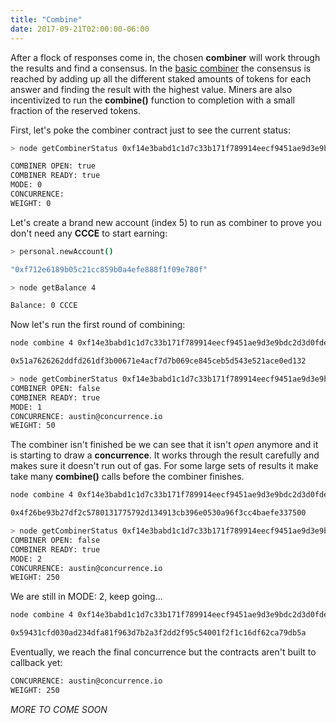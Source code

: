 ```yaml
---
title: "Combine"
date: 2017-09-21T02:00:00-06:00
---
```


After a flock of responses come in, the chosen **combiner** will work through the results and find a consensus. In the <a href="https://github.com/austintgriffith/concurrence.io/blob/master/Combiner/basic/Combiner.sol" target="_blank">basic combiner</a> the consensus is reached by adding up all the different staked amounts of tokens for each answer and finding the result with the highest value. Miners are also incentivized to run the **combine()** function to completion with a small fraction of the reserved tokens.

First, let's poke the combiner contract just to see the current status:

```bash
> node getCombinerStatus 0xf14e3babd1c1d7c33b171f789914eecf9451ae9d3e9bdc2d3d0fde1b4dda6f2f

COMBINER OPEN: true
COMBINER READY: true
MODE: 0
CONCURRENCE:
WEIGHT: 0
```

Let's create a brand new account (index 5) to run as combiner to prove you don't need any **CCCE** to start earning:

```bash
> personal.newAccount()

"0xf712e6189b05c21cc859b0a4efe888f1f09e780f"
```

```bash
> node getBalance 4

Balance: 0 CCCE
```

Now let's run the first round of combining:

<!--RQC CODESNIP Javascript concurrence.js/examples/combine.js -->

```bash
node combine 4 0xf14e3babd1c1d7c33b171f789914eecf9451ae9d3e9bdc2d3d0fde1b4dda6f2f

0x51a7626262ddfd261df3b00671e4acf7d7b069ce845ceb5d543e521ace0ed132
```

```bash
> node getCombinerStatus 0xf14e3babd1c1d7c33b171f789914eecf9451ae9d3e9bdc2d3d0fde1b4dda6f2f
COMBINER OPEN: false
COMBINER READY: true
MODE: 1
CONCURRENCE: austin@concurrence.io
WEIGHT: 50
```

The combiner isn't finished be we can see that it isn't *open* anymore and it is starting to draw a **concurrence**. It works through the result carefully and makes sure it doesn't run out of gas. For some large sets of results it make take many **combine()** calls before the combiner finishes.

```bash
node combine 4 0xf14e3babd1c1d7c33b171f789914eecf9451ae9d3e9bdc2d3d0fde1b4dda6f2f

0x4f26be93b27df2c5780131775792d134913cb396e0530a96f3cc4baefe337500
```

```bash
> node getCombinerStatus 0xf14e3babd1c1d7c33b171f789914eecf9451ae9d3e9bdc2d3d0fde1b4dda6f2f
COMBINER OPEN: false
COMBINER READY: true
MODE: 2
CONCURRENCE: austin@concurrence.io
WEIGHT: 250
```

We are still in MODE: 2, keep going...

```bash
node combine 4 0xf14e3babd1c1d7c33b171f789914eecf9451ae9d3e9bdc2d3d0fde1b4dda6f2f

0x59431cfd030ad234dfa81f963d7b2a3f2dd2f95c54001f2f1c16df62ca79db5a
```

Eventually, we reach the final concurrence but the contracts aren't built to callback yet:
```bash
CONCURRENCE: austin@concurrence.io
WEIGHT: 250
```

*MORE TO COME SOON*
